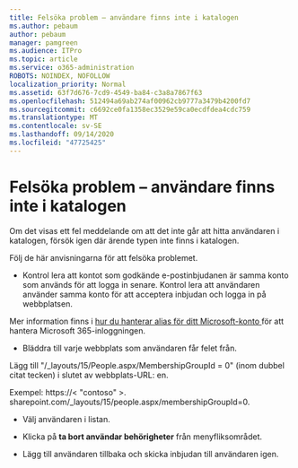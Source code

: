 ```yaml
---
title: Felsöka problem – användare finns inte i katalogen
ms.author: pebaum
author: pebaum
manager: pamgreen
ms.audience: ITPro
ms.topic: article
ms.service: o365-administration
ROBOTS: NOINDEX, NOFOLLOW
localization_priority: Normal
ms.assetid: 63f7d676-7cd9-4549-ba84-c3a8a7867f63
ms.openlocfilehash: 512494a69ab274af00962cb9777a3479b4200fd7
ms.sourcegitcommit: c6692ce0fa1358ec3529e59ca0ecdfdea4cdc759
ms.translationtype: MT
ms.contentlocale: sv-SE
ms.lasthandoff: 09/14/2020
ms.locfileid: "47725425"
---
```

# <a name="troubleshoot-issue---user-not-found-in-directory"></a>Felsöka problem – användare finns inte i katalogen

Om det visas ett fel meddelande om att det inte går att hitta användaren i katalogen, försök igen där ärende typen inte finns i katalogen.

Följ de här anvisningarna för att felsöka problemet.

- Kontrol lera att kontot som godkände e-postinbjudanen är samma konto som används för att logga in senare. Kontrol lera att användaren använder samma konto för att acceptera inbjudan och logga in på webbplatsen. 

Mer information finns i [hur du hanterar alias för ditt Microsoft-konto </a> för att hantera Microsoft 365-inloggningen](https://support.microsoft.com/help/12407/microsoft-account-how-to-manage-aliases). 

- Bläddra till varje webbplats som användaren får felet från. 

Lägg till "/_layouts/15/People.aspx/MembershipGroupId = 0" (inom dubbel citat tecken) i slutet av webbplats-URL: en. 

Exempel: https://< "contoso" >. sharepoint.com/_layouts/15/people.aspx/membershipGroupId=0.

- Välj användaren i listan.

- Klicka på **ta bort användar behörigheter** från menyfliksområdet. 
-  Lägg till användaren tillbaka och skicka inbjudan till användaren igen.

